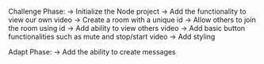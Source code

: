 Challenge Phase:
-> Initialize the Node project
-> Add the functionality to view our own video
-> Create a room with a unique id
-> Allow others to join the room using id
-> Add ability to view others video
-> Add basic button functionalities such as mute and stop/start video
-> Add styling

Adapt Phase: 
-> Add the ability to create messages


